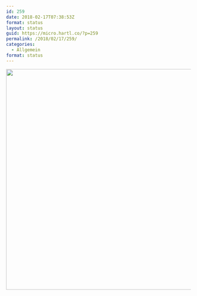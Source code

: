 ```yaml
---
id: 259
date: 2018-02-17T07:38:53Z
format: status
layout: status
guid: https://micro.hartl.co/?p=259
permalink: /2018/02/17/259/
categories:
  - Allgemein
format: status
---
```

<img src="https://micro.hartl.co/wp-content/uploads/2018/02/6f9fff49a92f47188563bb34aca8bc11.jpg" width="600" height="600" />